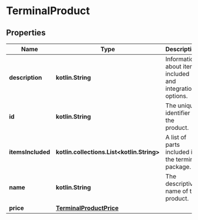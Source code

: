 
# TerminalProduct

## Properties
Name | Type | Description | Notes
------------ | ------------- | ------------- | -------------
**description** | **kotlin.String** | Information about items included and integration options. |  [optional]
**id** | **kotlin.String** | The unique identifier of the product. |  [optional]
**itemsIncluded** | **kotlin.collections.List&lt;kotlin.String&gt;** | A list of parts included in the terminal package. |  [optional]
**name** | **kotlin.String** | The descriptive name of the product. |  [optional]
**price** | [**TerminalProductPrice**](TerminalProductPrice.md) |  |  [optional]




